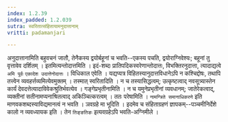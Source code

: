 ```yaml
---
index: 1.2.39
index_padded: 1.2.039
sutra: स्वरितात्संहितायामनुदात्तानाम्
vritti: padamanjari

---
```

अनुदात्तानामिति बहुवचनं जातौ, तेनैकस्य द्वयोर्बहूनां च भवति--एकस्य पचति, द्वयोराग्निवेश्यः; बहूनां तु वृत्तावेव दर्शितम् । इतमित्यन्तोदात्तमिति । इदं-शब्दः प्रातिपदिकस्वरेणान्तोदात्तः, विभक्तिरनुदात्ता, त्यादाद्यत्वे `अमि पूर्वः` `एकादेश उदात्तेनोदात्तः` । विधिकाल एवेति । यद्यप्यत्र विहितस्यानुदात्तविधानेऽपि न कश्चिद्दोषः, तथापि तत्त्वेन व्यवहर्त्तव्यमित्येवमुक्तम् । तस्मात् स्वरितादिति । न च तस्यासिद्धत्वम्; उत्कृष्टत्वाद् नवसूत्र्यास्तेन कार्यं देवदत्तेत्यादाविवेकश्रुतिर्भवत्येव । गङ्गेप्रभृतीनामिति । न च यमुनेप्रभृतीनां व्यवधानम्; जातेरेकत्वाद्, व्यक्तीनां सतीनामप्यनाश्रितत्वाद् अकिञ्चित्करत्वम् । ततः परेषामिति । `नामन्त्रिते समानाधिकरणे` इति माणवकशब्दस्याविद्यमानत्वं न भवति ।
ञवग्रहे मा भूदिति । इदमेव च संहिताग्रहणं ज्ञापकम्--पञ्चमीनिर्देशे कालो न व्यवध्यायक इति । तेन `तिङ्ङतिङः` इत्यवग्रहेऽपि भवति-अग्निमीले ।